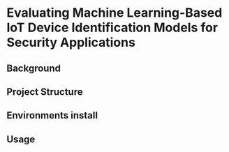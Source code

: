 # Evaluating Machine Learning-Based IoT Device Identification Models for Security Applications

## Background

## Project Structure

## Environments install

## Usage
